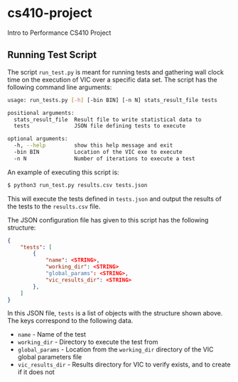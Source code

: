 # cs410-project
Intro to Performance CS410 Project

## Running Test Script
The script <code>run_test.py</code> is meant for running tests and gathering wall clock time on the execution of VIC over a specific data set. The script has the following command line arguments:

```sh
usage: run_tests.py [-h] [-bin BIN] [-n N] stats_result_file tests

positional arguments:
  stats_result_file  Result file to write statistical data to
  tests              JSON file defining tests to execute

optional arguments:
  -h, --help         show this help message and exit
  -bin BIN           Location of the VIC exe to execute
  -n N               Number of iterations to execute a test
```

An example of executing this script is:

```sh
$ python3 run_test.py results.csv tests.json
```

This will execute the tests defined in <code>tests.json</code> and output the results of the tests to the <code>results.csv</code> file.

The JSON configuration file has given to this script has the following structure:

```json
{
    "tests": [
        {
            "name": <STRING>,
            "working_dir": <STRING>
            "global_params": <STRING>,
            "vic_results_dir": <STRING>
        },
    ]
}
```

In this JSON file, <code>tests</code> is a list of objects with the structure shown above. The keys correspond to the following data.

- <code>name</code> - Name of the test
- <code>working_dir</code> - Directory to execute the test from
- <code>global_params</code> - Location from the <code>working_dir</code> directory of the VIC global parameters file
- <code>vic_results_dir</code> - Results directory for VIC to verify exists, and to create if it does not
